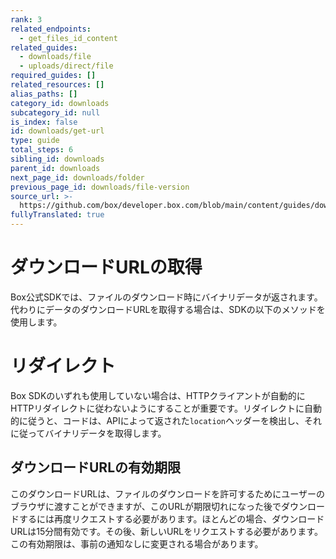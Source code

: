```yaml
---
rank: 3
related_endpoints:
  - get_files_id_content
related_guides:
  - downloads/file
  - uploads/direct/file
required_guides: []
related_resources: []
alias_paths: []
category_id: downloads
subcategory_id: null
is_index: false
id: downloads/get-url
type: guide
total_steps: 6
sibling_id: downloads
parent_id: downloads
next_page_id: downloads/folder
previous_page_id: downloads/file-version
source_url: >-
  https://github.com/box/developer.box.com/blob/main/content/guides/downloads/get-url.md
fullyTranslated: true
---
```

# ダウンロードURLの取得

Box公式SDKでは、ファイルのダウンロード時にバイナリデータが返されます。代わりにデータのダウンロードURLを取得する場合は、SDKの以下のメソッドを使用します。

<Samples id="get_files_id_content" variant="get_url">

</Samples>

<Message warning>

# リダイレクト

Box SDKのいずれも使用していない場合は、HTTPクライアントが自動的にHTTPリダイレクトに従わないようにすることが重要です。リダイレクトに自動的に従うと、コードは、APIによって返された`location`ヘッダーを検出し、それに従ってバイナリデータを取得します。

</Message>

## ダウンロードURLの有効期限

このダウンロードURLは、ファイルのダウンロードを許可するためにユーザーのブラウザに渡すことができますが、このURLが期限切れになった後でダウンロードするには再度リクエストする必要があります。ほとんどの場合、ダウンロードURLは15分間有効です。その後、新しいURLをリクエストする必要があります。この有効期限は、事前の通知なしに変更される場合があります。

[api]: e://get_files_id_content
